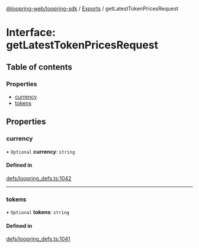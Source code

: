 [@loopring-web/loopring-sdk](../README.md) / [Exports](../modules.md) / getLatestTokenPricesRequest

# Interface: getLatestTokenPricesRequest

## Table of contents

### Properties

- [currency](getLatestTokenPricesRequest.md#currency)
- [tokens](getLatestTokenPricesRequest.md#tokens)

## Properties

### currency

• `Optional` **currency**: `string`

#### Defined in

[defs/loopring_defs.ts:1042](https://github.com/Loopring/loopring_sdk/blob/b7df545/src/defs/loopring_defs.ts#L1042)

___

### tokens

• `Optional` **tokens**: `string`

#### Defined in

[defs/loopring_defs.ts:1041](https://github.com/Loopring/loopring_sdk/blob/b7df545/src/defs/loopring_defs.ts#L1041)
